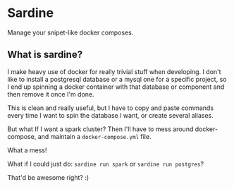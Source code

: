 # Sardine

Manage your snipet-like docker composes.

## What is sardine?

I make heavy use of docker for really trivial stuff when developing.
I don't like to install a postgresql database or a mysql one for a specific project,
so I end up spinning a docker container with that database or component and then remove it once I'm done.

This is clean and really useful, but I have to copy and paste commands every time I want to spin the database I want,
or create several aliases.

But what If I want a spark cluster? Then I'll have to mess around docker-compose, and maintain a `docker-compose.yml` file.

What a mess!

What if I could just do: `sardine run spark` or `sardine run postgres`?

That'd be awesome right? :)